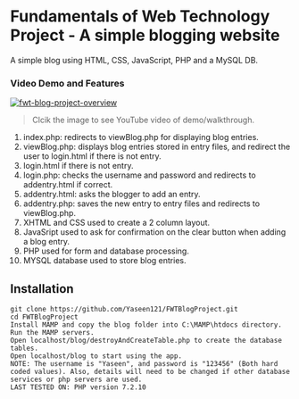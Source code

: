 # Fundamentals of Web Technology Project - A simple blogging website 

A simple blog using HTML, CSS, JavaScript, PHP and a MySQL DB.

### Video Demo and Features

[![fwt-blog-project-overview](http://img.youtube.com/vi/IbXTN8fK4Og/0.jpg)](https://www.youtube.com/watch?v=IbXTN8fK4Og&feature=youtu.be "Fundamentals of Web Technology Blog Project Video")
>Clcik the image to see YouTube video of demo/walkthrough. 

1. index.php: redirects to viewBlog.php for displaying blog entries.
2. viewBlog.php: displays blog entries stored in entry files, and redirect the user to login.html if there is not entry.
3. login.html if there is not entry.
4. login.php: checks the username and password and redirects to addentry.html if correct.
5. addentry.html: asks the blogger to add an entry.
6. addentry.php: saves the new entry to entry files and redirects to viewBlog.php.
7. XHTML and CSS used to create a 2 column layout. 
8. JavaSript used to ask for confirmation on the clear button when adding a blog entry. 
9. PHP used for form and database processing. 
10. MYSQL database used to store blog entries. 

## Installation

```
git clone https://github.com/Yaseen121/FWTBlogProject.git
cd FWTBlogProject
Install MAMP and copy the blog folder into C:\MAMP\htdocs directory.
Run the MAMP servers.
Open localhost/blog/destroyAndCreateTable.php to create the database tables.
Open localhost/blog to start using the app.
NOTE: The username is "Yaseen", and password is "123456" (Both hard coded values). Also, details will need to be changed if other database services or php servers are used. 
LAST TESTED ON: PHP version 7.2.10
```

    
